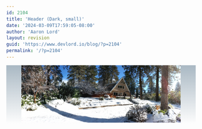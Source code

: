 ```yaml
---
id: 2104
title: 'Header (Dark, small)'
date: '2024-03-09T17:59:05-08:00'
author: 'Aaron Lord'
layout: revision
guid: 'https://www.devlord.io/blog/?p=2104'
permalink: '/?p=2104'
---
```


<!-- wp:group {"align":"full","style":{"elements":{"link":{"color":{"text":"var:preset|color|background"}}},"spacing":{"padding":{"top":"0px","bottom":"0px"}},"color":{"gradient":"linear-gradient(0deg,rgba(255,255,255,0) 0%,rgb(169,184,195) 100%)"}},"textColor":"background","layout":{"inherit":true,"type":"constrained"}} -->
<div class="wp-block-group alignfull has-background-color has-text-color has-background has-link-color" style="background:linear-gradient(0deg,rgba(255,255,255,0) 0%,rgb(169,184,195) 100%);padding-top:0px;padding-bottom:0px"><!-- wp:template-part {"slug":"header","theme":"twentytwentytwo","tagName":"header","align":"wide"} /-->

<!-- wp:image {"align":"wide","id":1899,"sizeSlug":"full","linkDestination":"none"} -->
<figure class="wp-block-image alignwide size-full"><img src="/assets/img/2013/12/2013-12-07-10-39-30.jpg" alt="" class="wp-image-1899"/></figure>
<!-- /wp:image --></div>
<!-- /wp:group -->

<!-- wp:spacer {"height":"66px"} -->
<div style="height:66px" aria-hidden="true" class="wp-block-spacer"></div>
<!-- /wp:spacer -->